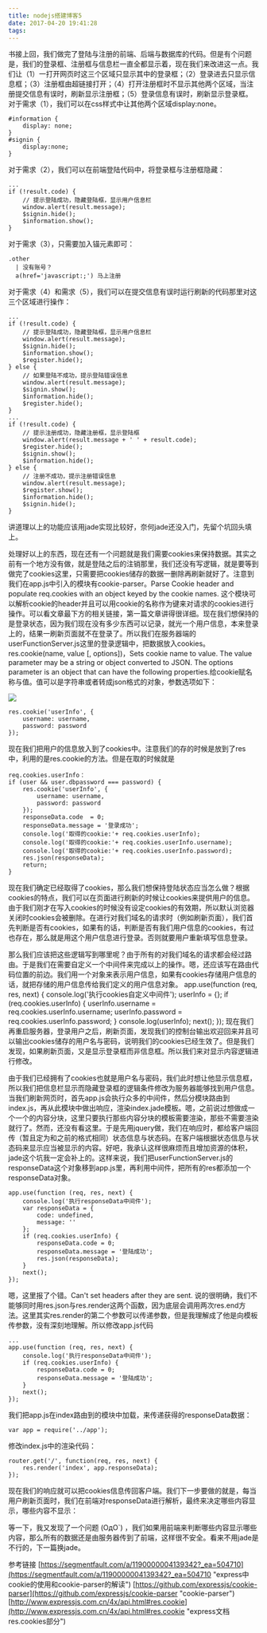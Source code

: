 ```yaml
---
title: nodejs搭建博客5
date: 2017-04-20 19:41:28
tags:
---
```


书接上回，我们做完了登陆与注册的前端、后端与数据库的代码。但是有个问题是，我们的登录框、注册框与信息栏一直全都显示着，现在我们来改进这一点。我们让（1）一打开网页时这三个区域只显示其中的登录框；（2）登录进去只显示信息框；（3）注册框由超链接打开；（4）打开注册框时不显示其他两个区域，当注册提交信息有误时，刷新显示注册框；（5）登录信息有误时，刷新显示登录框。
对于需求（1），我们可以在css样式中让其他两个区域display:none。

	#information {
	    display: none;
	}
	#signin {
	    display:none;
	}
对于需求（2），我们可以在前端登陆代码中，将登录框与注册框隐藏：

	...
	if (!result.code) {
	    // 提示登陆成功，隐藏登陆框，显示用户信息栏
	    window.alert(result.message);
	    $signin.hide();
	    $information.show();
	}
对于需求（3），只需要加入锚元素即可：

    .other
      | 没有账号？
      a(href='javascript:;') 马上注册
对于需求（4）和需求（5），我们可以在提交信息有误时运行刷新的代码那里对这三个区域进行操作：

    ...
	if (!result.code) {
        // 提示登陆成功，隐藏登陆框，显示用户信息栏
        window.alert(result.message);
        $signin.hide();
        $information.show();
        $register.hide();
    } else {
        // 如果登陆不成功，提示登陆错误信息
        window.alert(result.message);
        $signin.show();
        $information.hide();
        $register.hide();
    }
	...
    if (!result.code) {
        // 提示注册成功，隐藏注册框，显示登陆框
        window.alert(result.message + ' ' + result.code);
        $register.hide();
        $signin.show();
        $information.hide();
    } else {
        // 注册不成功，提示注册错误信息
        window.alert(result.message);
        $register.show();
        $information.hide();
        $signin.hide();
    }
讲道理以上的功能应该用jade实现比较好，奈何jade还没入门，先留个坑回头填上。

处理好以上的东西，现在还有一个问题就是我们需要cookies来保持数据。其实之前有一个地方没有做，就是登陆之后的注销那里，我们还没有写逻辑，就是要等到做完了cookies这里，只需要把cookies储存的数据一删除再刷新就好了。注意到我们在app.js中引入的模块有cookie-parser。Parse Cookie header and populate req.cookies with an object keyed by the cookie names. 这个模块可以解析cookie的header并且可以用cookie的名称作为键来对请求的cookies进行操作。可以看文章最下方的相关链接，第一篇文章讲得很详细。现在我们想保持的是登录状态，因为我们现在没有多少东西可以记录，就光一个用户信息，本来登录上的，结果一刷新页面就不在登录了。所以我们在服务器端的userFunctionServer.js这里的登录逻辑中，把数据放入cookies。res.cookie(name, value [, options])，Sets cookie name to value. The value parameter may be a string or object converted to JSON. The options parameter is an object that can have the following properties.给cookie赋名称与值。值可以是字符串或者转成json格式的对象，参数选项如下：

![](http://i.imgur.com/Xpnatfx.png)

    res.cookie('userInfo', {
        username: username,
        password: password
    });
现在我们把用户的信息放入到了cookies中。注意我们的存的时候是放到了res中，利用的是res.cookie的方法。但是在取的时候就是

	req.cookies.userInfo：
    if (user && user.dbpassword === password) {
        res.cookie('userInfo', {
            username: username,
            password: password
        });
        responseData.code  = 0;
        responseData.message = '登录成功';
        console.log('取得的cookie:'+ req.cookies.userInfo);
        console.log('取得的cookie:'+ req.cookies.userInfo.username);
        console.log('取得的cookie:'+ req.cookies.userInfo.password);
        res.json(responseData);
        return;
	}
现在我们确定已经取得了cookies，那么我们想保持登陆状态应当怎么做？根据cookies的特点，我们可以在页面进行刷新的时候让cookies来提供用户的信息。由于我们刚才在写入cookies的时候没有设定cookies的有效期，所以默认浏览器关闭时cookies会被删除。在进行对我们域名的请求时（例如刷新页面），我们首先判断是否有cookies，如果有的话，判断是否有我们用户信息的cookies，有过也存在，那么就是用这个用户信息进行登录。否则就要用户重新填写信息登录。

那么我们应该把这些逻辑写到哪里呢？由于所有的对我们域名的请求都会经过路由。于是我们在需要自定义一个中间件来完成以上的操作。嗯，还应该写在路由代码位置的前边。我们用一个对象来表示用户信息，如果有cookies存储用户信息的话，就把存储的用户信息传给我们定义的用户信息对象。
	app.use(function (req, res, next) {
	    console.log('执行cookies自定义中间件');
	    userInfo = {};
	    if (req.cookies.userInfo) {
	        userInfo.username = req.cookies.userInfo.username;
	        userInfo.password = req.cookies.userInfo.password;
	    }
	    console.log(userInfo);
	    next();
	});
现在我们再重启服务器，登录用户之后，刷新页面，发现我们的控制台输出欢迎回来并且可以输出cookies储存的用户名与密码，说明我们的cookies已经生效了。但是我们发现，如果刷新页面，又是显示登录框而非信息框。所以我们来对显示内容逻辑进行修改。

由于我们已经拥有了cookies也就是用户名与密码，我们此时想让他显示信息框，所以我们把信息栏显示而隐藏登录框的逻辑条件修改为服务器能够找到用户信息。当我们刷新网页时，首先app.js会执行众多的中间件，然后分模块路由到index.js，再从此模块中做出响应，渲染index.jade模板。嗯，之前说过想做成一个一个的内容分块，这里只要执行那些内容分块的模板需要渲染，那些不需要渲染就行了。然而，还没有看这里。于是先用jquery做，我们在响应时，都给客户端回传（暂且定为和之前的格式相同）状态信息与状态码。在客户端根据状态信息与状态码来显示应当被显示的内容。好吧，我承认这样很麻烦而且增加资源的体积，jade这个坑我一定会补上的。这样来说，我们把userFunctionServer.js的responseData这个对象移到app.js里，再利用中间件，把所有的res都添加一个responseData对象。

	app.use(function (req, res, next) {
	    console.log('执行responseData中间件');
	    var responseData = {
	        code: undefined,
	        message: ''
	    };
	    if (req.cookies.userInfo) {
	        responseData.code = 0;
	        responseData.message = '登陆成功';
	        res.json(responseData);
	    }
	    next();
	});
嗯，这里报了个错。Can't set headers after they are sent. 说的很明确，我们不能够同时用res.json与res.render这两个函数，因为底层会调用两次res.end方法。这里其实res.render的第二个参数可以传递参数，但是我理解成了他是向模板传参数，没有深刻地理解。所以修改app.js代码

	...
	app.use(function (req, res, next) {
	    console.log('执行responseData中间件');
	    if (req.cookies.userInfo) {
	        responseData.code = 0;
	        responseData.message = '登陆成功';
	    }
	    next();
	});
我们把app.js在index路由到的模块中加载，来传递获得的responseData数据：

	var app = require('../app');
修改index.js中的渲染代码：

	router.get('/', function(req, res, next) {
	    res.render('index', app.responseData);
	});
现在我们的响应就可以把cookies信息传回客户端。我们下一步要做的就是，每当用户刷新页面时，我们在前端对responseData进行解析，最终来决定哪些内容显示，哪些内容不显示：

等一下，我又发现了一个问题 (OдO`) ，我们如果用前端来判断哪些内容显示哪些内容，那么所有的数据还是由服务器传到了前端，这样很不安全。看来不用jade是不行的，下一篇换jade。

参考链接
[https://segmentfault.com/a/1190000004139342?_ea=504710](https://segmentfault.com/a/1190000004139342?_ea=504710 "express中cookie的使用和cookie-parser的解读")
[https://github.com/expressjs/cookie-parser](https://github.com/expressjs/cookie-parser "cookie-parser")
[http://www.expressjs.com.cn/4x/api.html#res.cookie](http://www.expressjs.com.cn/4x/api.html#res.cookie "express文档res.cookies部分")